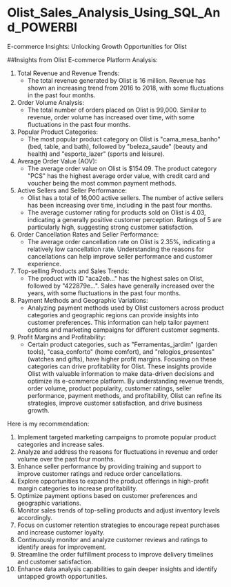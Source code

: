 # Olist_Sales_Analysis_Using_SQL_And_POWERBI
E-commerce Insights: Unlocking Growth Opportunities for Olist

##Insights from Olist E-commerce Platform Analysis:
1. Total Revenue and Revenue Trends:
   - The total revenue generated by Olist is 16 million. Revenue has shown an increasing trend from 2016 to 2018, with some fluctuations in the past four months.
2. Order Volume Analysis:
   - The total number of orders placed on Olist is 99,000. Similar to revenue, order volume has increased over time, with some fluctuations in the past four months.
3. Popular Product Categories:
   - The most popular product category on Olist is "cama_mesa_banho" (bed, table, and bath), followed by "beleza_saude" (beauty and health) and "esporte_lazer" (sports and leisure).
4. Average Order Value (AOV):
   - The average order value on Olist is $154.09. The product category "PCS" has the highest average order value, with credit card and voucher being the most common payment methods.
5. Active Sellers and Seller Performance:
   - Olist has a total of 16,000 active sellers. The number of active sellers has been increasing over time, including in the past four months.
   - The average customer rating for products sold on Olist is 4.03, indicating a generally positive customer perception. Ratings of 5 are particularly high, suggesting strong customer satisfaction.
6. Order Cancellation Rates and Seller Performance:
   - The average order cancellation rate on Olist is 2.35%, indicating a relatively low cancellation rate. Understanding the reasons for cancellations can help improve seller performance and customer experience.
7. Top-selling Products and Sales Trends:
   - The product with ID "aca2eb..." has the highest sales on Olist, followed by "422879e...". Sales have generally increased over the years, with some fluctuations in the past four months.
8. Payment Methods and Geographic Variations:
   - Analyzing payment methods used by Olist customers across product categories and geographic regions can provide insights into customer preferences. This information can help tailor payment options and marketing campaigns for different customer segments.
9. Profit Margins and Profitability:
   - Certain product categories, such as "Ferramentas_jardim" (garden tools), "casa_conforto" (home comfort), and "relogios_presentes" (watches and gifts), have higher profit margins. Focusing on these categories can drive profitability for Olist.
These insights provide Olist with valuable information to make data-driven decisions and optimize its e-commerce platform. By understanding revenue trends, order volume, product popularity, customer ratings, seller performance, payment methods, and profitability, Olist can refine its strategies, improve customer satisfaction, and drive business growth.

Here is my recommendation:

1.	Implement targeted marketing campaigns to promote popular product categories and increase sales.
2.	Analyze and address the reasons for fluctuations in revenue and order volume over the past four months.
3.	Enhance seller performance by providing training and support to improve customer ratings and reduce order cancellations.
4.	Explore opportunities to expand the product offerings in high-profit margin categories to increase profitability.
5.	Optimize payment options based on customer preferences and geographic variations.
6.	Monitor sales trends of top-selling products and adjust inventory levels accordingly.
7.	Focus on customer retention strategies to encourage repeat purchases and increase customer loyalty.
8.	Continuously monitor and analyze customer reviews and ratings to identify areas for improvement.
9.	Streamline the order fulfillment process to improve delivery timelines and customer satisfaction.
10.	Enhance data analysis capabilities to gain deeper insights and identify untapped growth opportunities.



